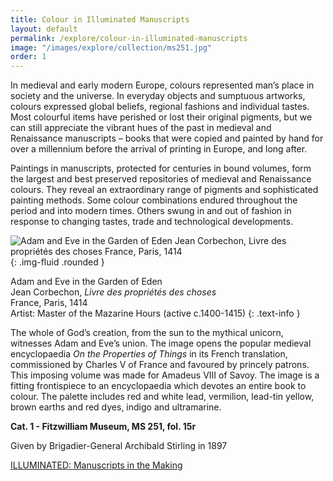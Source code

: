 ```yaml
---
title: Colour in Illuminated Manuscripts
layout: default
permalink: /explore/colour-in-illuminated-manuscripts
image: "/images/explore/collection/ms251.jpg"
order: 1
---
```


In medieval and early modern Europe, colours represented man’s place in society and the universe. In everyday objects and sumptuous artworks, colours expressed global beliefs, regional fashions and individual tastes. Most colourful items have perished or lost their original pigments, but we can still appreciate the vibrant hues of the past in medieval and Renaissance manuscripts – books that were copied and painted by hand for over a millennium before the arrival of printing in Europe, and long after. 

Paintings in manuscripts, protected for centuries in bound volumes, form the largest and best preserved repositories of medieval and Renaissance colours. They reveal an extraordinary range of pigments and sophisticated painting methods. Some colour combinations endured throughout the period and into modern times. Others swung in and out of fashion in response to changing tastes, trade and technological developments. 

![Adam and Eve in the Garden of Eden Jean Corbechon, Livre des propriétés des choses  France, Paris, 1414]({{site.baseurl}}/images/explore/colour_1_1.jpg){: .img-fluid .rounded }

Adam and Eve in the Garden of Eden  
Jean Corbechon, _Livre des propriétés des choses_   
France, Paris, 1414  
Artist: Master of the Mazarine Hours (active c.1400-1415)
{: .text-info }

The whole of God’s creation, from the sun to the mythical unicorn, witnesses Adam and Eve’s union. The image opens the popular medieval encyclopaedia _On the Properties of Things_ in its French translation, commissioned by Charles V of France and favoured by princely patrons. This imposing volume was made for Amadeus VIII of Savoy. The image is a fitting frontispiece to an encyclopaedia which devotes an entire book to colour. The palette includes red and white lead, vermilion, lead-tin yellow, brown earths and red dyes, indigo and ultramarine. 

**Cat. 1 - Fitzwilliam Museum, MS 251, fol. 15r**

Given by Brigadier-General Archibald Stirling in 1897  

[ILLUMINATED: Manuscripts in the Making](http://www.fitzmuseum.cam.ac.uk/illuminated/manuscript/discover/jean-corbechon-livre-des-proprietes-des-choses/folio/folio-15r-242/)
